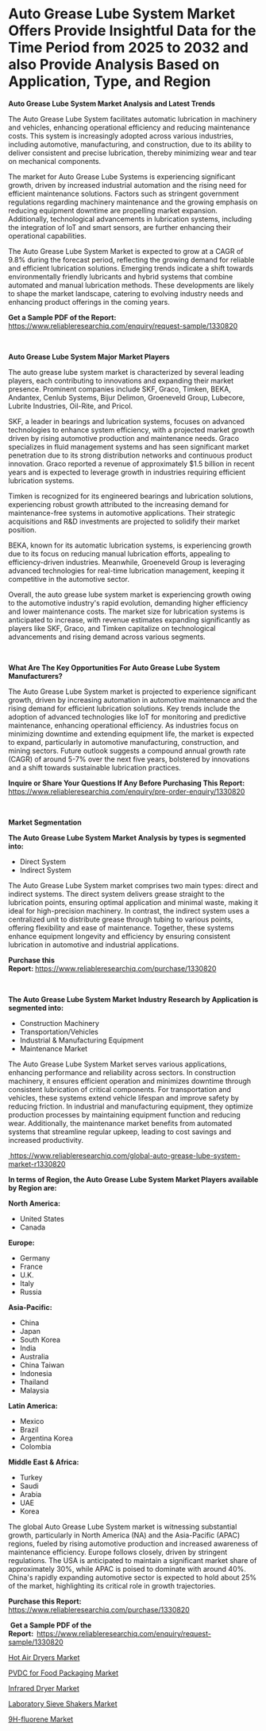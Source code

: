 <p><h1>Auto Grease Lube System Market Offers Provide Insightful Data for the Time Period from 2025 to 2032 and also Provide Analysis Based on Application, Type, and Region</h1></p><p><strong>Auto Grease Lube System Market Analysis and Latest Trends</strong></p>
<p><p>The Auto Grease Lube System facilitates automatic lubrication in machinery and vehicles, enhancing operational efficiency and reducing maintenance costs. This system is increasingly adopted across various industries, including automotive, manufacturing, and construction, due to its ability to deliver consistent and precise lubrication, thereby minimizing wear and tear on mechanical components.</p><p>The market for Auto Grease Lube Systems is experiencing significant growth, driven by increased industrial automation and the rising need for efficient maintenance solutions. Factors such as stringent government regulations regarding machinery maintenance and the growing emphasis on reducing equipment downtime are propelling market expansion. Additionally, technological advancements in lubrication systems, including the integration of IoT and smart sensors, are further enhancing their operational capabilities.</p><p>The Auto Grease Lube System Market is expected to grow at a CAGR of 9.8% during the forecast period, reflecting the growing demand for reliable and efficient lubrication solutions. Emerging trends indicate a shift towards environmentally friendly lubricants and hybrid systems that combine automated and manual lubrication methods. These developments are likely to shape the market landscape, catering to evolving industry needs and enhancing product offerings in the coming years.</p></p>
<p><strong>Get a Sample PDF of the Report:&nbsp;</strong> <a href="https://www.reliableresearchiq.com/enquiry/request-sample/1330820?utm_campaign=2469&utm_medium=2&utm_source=Github&utm_content=ia&utm_term=26032025&utm_id=auto-grease-lube-system">https://www.reliableresearchiq.com/enquiry/request-sample/1330820</a></p>
<p>&nbsp;</p>
<p><strong>Auto Grease Lube System Major Market Players</strong></p>
<p><p>The auto grease lube system market is characterized by several leading players, each contributing to innovations and expanding their market presence. Prominent companies include SKF, Graco, Timken, BEKA, Andantex, Cenlub Systems, Bijur Delimon, Groeneveld Group, Lubecore, Lubrite Industries, Oil-Rite, and Pricol.</p><p>SKF, a leader in bearings and lubrication systems, focuses on advanced technologies to enhance system efficiency, with a projected market growth driven by rising automotive production and maintenance needs. Graco specializes in fluid management systems and has seen significant market penetration due to its strong distribution networks and continuous product innovation. Graco reported a revenue of approximately $1.5 billion in recent years and is expected to leverage growth in industries requiring efficient lubrication systems.</p><p>Timken is recognized for its engineered bearings and lubrication solutions, experiencing robust growth attributed to the increasing demand for maintenance-free systems in automotive applications. Their strategic acquisitions and R&D investments are projected to solidify their market position.</p><p>BEKA, known for its automatic lubrication systems, is experiencing growth due to its focus on reducing manual lubrication efforts, appealing to efficiency-driven industries. Meanwhile, Groeneveld Group is leveraging advanced technologies for real-time lubrication management, keeping it competitive in the automotive sector.</p><p>Overall, the auto grease lube system market is experiencing growth owing to the automotive industry's rapid evolution, demanding higher efficiency and lower maintenance costs. The market size for lubrication systems is anticipated to increase, with revenue estimates expanding significantly as players like SKF, Graco, and Timken capitalize on technological advancements and rising demand across various segments.</p></p>
<p>&nbsp;</p>
<p><strong>What Are The Key Opportunities For Auto Grease Lube System Manufacturers?</strong></p>
<p><p>The Auto Grease Lube System market is projected to experience significant growth, driven by increasing automation in automotive maintenance and the rising demand for efficient lubrication solutions. Key trends include the adoption of advanced technologies like IoT for monitoring and predictive maintenance, enhancing operational efficiency. As industries focus on minimizing downtime and extending equipment life, the market is expected to expand, particularly in automotive manufacturing, construction, and mining sectors. Future outlook suggests a compound annual growth rate (CAGR) of around 5-7% over the next five years, bolstered by innovations and a shift towards sustainable lubrication practices.</p></p>
<p><strong>Inquire or Share Your Questions If Any Before Purchasing This Report:</strong> <a href="https://www.reliableresearchiq.com/enquiry/pre-order-enquiry/1330820?utm_campaign=2469&utm_medium=2&utm_source=Github&utm_content=ia&utm_term=26032025&utm_id=auto-grease-lube-system">https://www.reliableresearchiq.com/enquiry/pre-order-enquiry/1330820</a></p>
<p>&nbsp;</p>
<p><strong>Market Segmentation</strong></p>
<p><strong>The Auto Grease Lube System Market Analysis by types is segmented into:</strong></p>
<p><ul><li>Direct System</li><li>Indirect System</li></ul></p>
<p><p>The Auto Grease Lube System market comprises two main types: direct and indirect systems. The direct system delivers grease straight to the lubrication points, ensuring optimal application and minimal waste, making it ideal for high-precision machinery. In contrast, the indirect system uses a centralized unit to distribute grease through tubing to various points, offering flexibility and ease of maintenance. Together, these systems enhance equipment longevity and efficiency by ensuring consistent lubrication in automotive and industrial applications.</p></p>
<p><strong>Purchase this Report:&nbsp;</strong><a href="https://www.reliableresearchiq.com/purchase/1330820?utm_campaign=2469&utm_medium=2&utm_source=Github&utm_content=ia&utm_term=26032025&utm_id=auto-grease-lube-system">https://www.reliableresearchiq.com/purchase/1330820</a></p>
<p>&nbsp;</p>
<p><strong>The Auto Grease Lube System Market Industry Research by Application is segmented into:</strong></p>
<p><ul><li>Construction Machinery</li><li>Transportation/Vehicles</li><li>Industrial & Manufacturing Equipment</li><li>Maintenance Market</li></ul></p>
<p><p>The Auto Grease Lube System Market serves various applications, enhancing performance and reliability across sectors. In construction machinery, it ensures efficient operation and minimizes downtime through consistent lubrication of critical components. For transportation and vehicles, these systems extend vehicle lifespan and improve safety by reducing friction. In industrial and manufacturing equipment, they optimize production processes by maintaining equipment function and reducing wear. Additionally, the maintenance market benefits from automated systems that streamline regular upkeep, leading to cost savings and increased productivity.</p></p>
<p><a href="https://www.reliableresearchiq.com/global-auto-grease-lube-system-market-r1330820?utm_campaign=2469&utm_medium=2&utm_source=Github&utm_content=ia&utm_term=26032025&utm_id=auto-grease-lube-system">&nbsp;https://www.reliableresearchiq.com/global-auto-grease-lube-system-market-r1330820</a></p>
<p><strong>In terms of Region, the Auto Grease Lube System Market Players available by Region are:</strong></p>
<p>
    <p> <strong> North America: </strong>
        <ul>
            <li>United States</li>
            <li>Canada</li>
        </ul>
        </p> 
    <p> <strong> Europe: </strong>
        <ul>
            <li>Germany</li>
            <li>France</li>
            <li>U.K.</li>
            <li>Italy</li>
            <li>Russia</li>
        </ul>
        </p> 
    <p> <strong> Asia-Pacific: </strong>
        <ul>
            <li>China</li>
            <li>Japan</li>
            <li>South Korea</li>
            <li>India</li>
            <li>Australia</li>
            <li>China Taiwan</li>
            <li>Indonesia</li>
            <li>Thailand</li>
            <li>Malaysia</li>
        </ul>
        </p> 
    <p> <strong> Latin America: </strong>
        <ul>
            <li>Mexico</li>
            <li>Brazil</li>
            <li>Argentina Korea</li>
            <li>Colombia</li>
        </ul>
        </p> 
    <p> <strong> Middle East & Africa: </strong>
        <ul>
            <li>Turkey</li>
            <li>Saudi</li>
            <li>Arabia</li>
            <li>UAE</li>
            <li>Korea</li>
        </ul>
    </p>
    </p>
<p><p>The global Auto Grease Lube System market is witnessing substantial growth, particularly in North America (NA) and the Asia-Pacific (APAC) regions, fueled by rising automotive production and increased awareness of maintenance efficiency. Europe follows closely, driven by stringent regulations. The USA is anticipated to maintain a significant market share of approximately 30%, while APAC is poised to dominate with around 40%. China's rapidly expanding automotive sector is expected to hold about 25% of the market, highlighting its critical role in growth trajectories.</p></p>
<p><strong>Purchase this Report: </strong><a href="https://www.reliableresearchiq.com/purchase/1330820?utm_campaign=2469&utm_medium=2&utm_source=Github&utm_content=ia&utm_term=26032025&utm_id=auto-grease-lube-system">https://www.reliableresearchiq.com/purchase/1330820</a></p>
<p>&nbsp;<strong>Get a Sample PDF of the Report:&nbsp;&nbsp;</strong><a href="https://www.reliableresearchiq.com/enquiry/request-sample/1330820?utm_campaign=2469&utm_medium=2&utm_source=Github&utm_content=ia&utm_term=26032025&utm_id=auto-grease-lube-system">https://www.reliableresearchiq.com/enquiry/request-sample/1330820</a></p>
<p><strong></strong></p>
<p><p><a href="https://www.linkedin.com/pulse/hot-air-dryers-market-size-application-revenue-forecast-cd9mc?utm_campaign=2469&utm_medium=2&utm_source=Github&utm_content=ia&utm_term=26032025&utm_id=auto-grease-lube-system">Hot Air Dryers Market</a></p><p><a href="https://github.com/kielbledeni0/Market-Research-Report-List-1/blob/main/pvdc-for-food-packaging-market.md?utm_campaign=2469&utm_medium=2&utm_source=Github&utm_content=ia&utm_term=26032025&utm_id=auto-grease-lube-system">PVDC for Food Packaging Market</a></p><p><a href="https://www.linkedin.com/pulse/infrared-dryer-market2025-2032-industry-insights-investment-kxecc?utm_campaign=2469&utm_medium=2&utm_source=Github&utm_content=ia&utm_term=26032025&utm_id=auto-grease-lube-system">Infrared Dryer Market</a></p><p><a href="https://www.linkedin.com/pulse/laboratory-sieve-shakers-market-forecast-2025-2032-expected-expand-th1bf?utm_campaign=2469&utm_medium=2&utm_source=Github&utm_content=ia&utm_term=26032025&utm_id=auto-grease-lube-system">Laboratory Sieve Shakers Market</a></p><p><a href="https://github.com/grevecodeeol/Market-Research-Report-List-1/blob/main/9h-fluorene-market.md?utm_campaign=2469&utm_medium=2&utm_source=Github&utm_content=ia&utm_term=26032025&utm_id=auto-grease-lube-system">9H-fluorene Market</a></p></p>